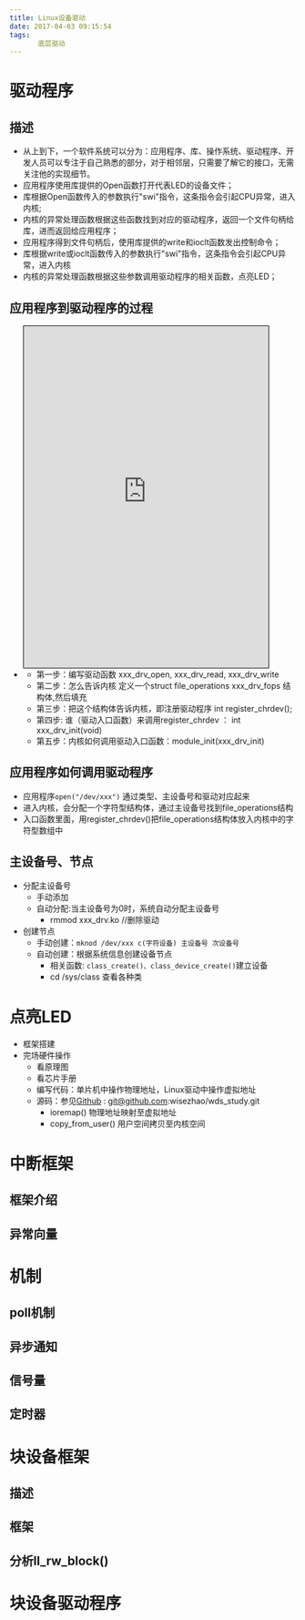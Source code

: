 ```yaml
---
title: Linux设备驱动
date: 2017-04-03 09:15:54
tags:
       底层驱动
---
```





# 驱动程序

<!-- more -->


## 描述
  - 从上到下，一个软件系统可以分为：应用程序、库、操作系统、驱动程序、开发人员可以专注于自己熟悉的部分，对于相邻层，只需要了解它的接口，无需关注他的实现细节。
  - 应用程序使用库提供的Open函数打开代表LED的设备文件；
  - 库根据Open函数传入的参数执行"swi"指令，这条指令会引起CPU异常，进入内核;
  - 内核的异常处理函数根据这些函数找到对应的驱动程序，返回一个文件句柄给库，进而返回给应用程序；
  - 应用程序得到文件句柄后，使用库提供的write和ioclt函数发出控制命令；
  - 库根据write或ioclt函数传入的参数执行"swi"指令，这条指令会引起CPU异常，进入内核
  - 内核的异常处理函数根据这些参数调用驱动程序的相关函数，点亮LED；

## 应用程序到驱动程序的过程

  - <iframe id="embed_dom" name="embed_dom" frameborder="0" style="border:1px solid #000;display:block;width:430px; height:600px;" src="https://www.processon.com/embed/58e1a89ae4b02c6ef422262e"></iframe>

    - 第一步：编写驱动函数 xxx_drv_open, xxx_drv_read, xxx_drv_write 
    - 第二步：怎么告诉内核 定义一个struct file_operations xxx_drv_fops 结构体,然后填充 
    - 第三步：把这个结构体告诉内核，即注册驱动程序 int register_chrdev();
    - 第四步: 谁（驱动入口函数）来调用register_chrdev ： int xxx_drv_init(void)
    - 第五步：内核如何调用驱动入口函数：module_init(xxx_drv_init) 

## 应用程序如何调用驱动程序 

  - 应用程序`open("/dev/xxx")` 通过类型、主设备号和驱动对应起来
  - 进入内核，会分配一个字符型结构体，通过主设备号找到file_operations结构
  - 入口函数里面，用register_chrdev()把file_operations结构体放入内核中的字符型数组中
 
## 主设备号、节点
  - 分配主设备号
    - 手动添加
    - 自动分配:当主设备号为0时，系统自动分配主设备号
      - rmmod xxx_drv.ko //删除驱动 
  - 创建节点
    - 手动创建：`mknod /dev/xxx c(字符设备) 主设备号 次设备号`
    - 自动创建：根据系统信息创建设备节点
      - 相关函数: `class_create()、class_device_create()`建立设备
      - cd /sys/class 查看各种类  

# 点亮LED
  - 框架搭建
  - 完场硬件操作
    - 看原理图
    - 看芯片手册
    - 编写代码：单片机中操作物理地址，Linux驱动中操作虚拟地址   
    - 源码：参见[Github][1] : git@github.com:wisezhao/wds_study.git
      - ioremap() 物理地址映射至虚拟地址
      - copy_from_user() 用户空间拷贝至内核空间
# 中断框架

## 框架介绍
## 异常向量


# 机制

## poll机制
## 异步通知
## 信号量
## 定时器

# 块设备框架
## 描述
## 框架
## 分析ll_rw_block()

# 块设备驱动程序


  [1]: https://github.com/wisezhao/wds_study
